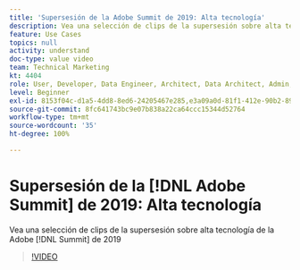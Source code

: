 ```yaml
---
title: 'Supersesión de la Adobe Summit de 2019: Alta tecnología'
description: Vea una selección de clips de la supersesión sobre alta tecnología de la cumbre de 2019
feature: Use Cases
topics: null
activity: understand
doc-type: value video
team: Technical Marketing
kt: 4404
role: User, Developer, Data Engineer, Architect, Data Architect, Admin, Leader
level: Beginner
exl-id: 8153f04c-d1a5-4dd8-8ed6-24205467e285,e3a09a0d-81f1-412e-90b2-89161f8dd9e3
source-git-commit: 8fc641743bc9e07b838a22ca64ccc15344d52764
workflow-type: tm+mt
source-wordcount: '35'
ht-degree: 100%

---
```


# Supersesión de la [!DNL Adobe Summit] de 2019: Alta tecnología

Vea una selección de clips de la supersesión sobre alta tecnología de la Adobe [!DNL Summit] de 2019

>[!VIDEO](https://video.tv.adobe.com/v/330378/?quality=12&learn=on&captions=spa)
